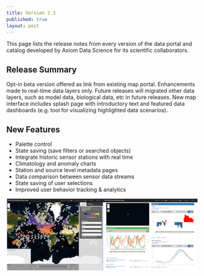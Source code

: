 ```yaml
---
title: Version 2.3
published: true
layout: post
---
```


This page lists the release notes from every version of the data portal and catalog developed by Axiom Data Science for its scientific collaborators. 

## Release Summary

Opt-in beta version offered as link from existing map portal. Enhancements made to real-time data layers only. Future releases will migrated other data layers, such as model data, biological data, etc in future releases. New map interface includes splash page with introductory text and featured data dashboards (e.g. tool for visualizing highlighted data scenarios).

 ## New Features

* Palette control
* State saving (save filters or searched objects)
* Integrate historic sensor stations with real time
* Climatology and anomaly charts
* Station and source level metadata pages
* Data comparison between sensor data streams
* State saving of user selections
* Improved user behavior tracking & analytics


<img src="/assets/images/release_notes/v2_3_1.png" class="img-responsive"/>



